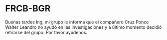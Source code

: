 # FRCB-BGR
Buenas tardes Ing, mi grupo le informa que el compañero Cruz Ponce Walter Leandro no ayudó en las investigaciones y a último momento decidió retirarse del grupo. Por favor ayúdenos. 

